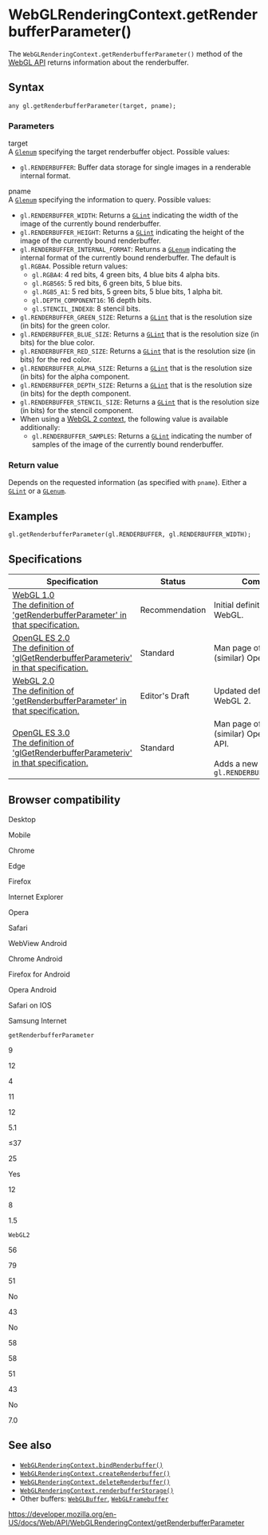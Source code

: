 WebGLRenderingContext.getRenderbufferParameter()
================================================

The `WebGLRenderingContext.getRenderbufferParameter()` method of the [WebGL API](../webgl_api) returns information about the renderbuffer.

Syntax
------

    any gl.getRenderbufferParameter(target, pname);

### Parameters

target  
A [`Glenum`](../webgl_api/types) specifying the target renderbuffer object. Possible values:

-   `gl.RENDERBUFFER`: Buffer data storage for single images in a renderable internal format.

pname  
A [`Glenum`](../webgl_api/types) specifying the information to query. Possible values:

-   `gl.RENDERBUFFER_WIDTH`: Returns a [`GLint`](../webgl_api/types) indicating the width of the image of the currently bound renderbuffer.
-   `gl.RENDERBUFFER_HEIGHT`: Returns a [`GLint`](../webgl_api/types) indicating the height of the image of the currently bound renderbuffer.
-   `gl.RENDERBUFFER_INTERNAL_FORMAT`: Returns a [`GLenum`](../webgl_api/types) indicating the internal format of the currently bound renderbuffer. The default is `gl.RGBA4`. Possible return values:
    -   `gl.RGBA4`: 4 red bits, 4 green bits, 4 blue bits 4 alpha bits.
    -   `gl.RGB565`: 5 red bits, 6 green bits, 5 blue bits.
    -   `gl.RGB5_A1`: 5 red bits, 5 green bits, 5 blue bits, 1 alpha bit.
    -   `gl.DEPTH_COMPONENT16`: 16 depth bits.
    -   `gl.STENCIL_INDEX8`: 8 stencil bits.
-   `gl.RENDERBUFFER_GREEN_SIZE`: Returns a [`GLint`](../webgl_api/types) that is the resolution size (in bits) for the green color.
-   `gl.RENDERBUFFER_BLUE_SIZE`: Returns a [`GLint`](../webgl_api/types) that is the resolution size (in bits) for the blue color.
-   `gl.RENDERBUFFER_RED_SIZE`: Returns a [`GLint`](../webgl_api/types) that is the resolution size (in bits) for the red color.
-   `gl.RENDERBUFFER_ALPHA_SIZE`: Returns a [`GLint`](../webgl_api/types) that is the resolution size (in bits) for the alpha component.
-   `gl.RENDERBUFFER_DEPTH_SIZE`: Returns a [`GLint`](../webgl_api/types) that is the resolution size (in bits) for the depth component.
-   `gl.RENDERBUFFER_STENCIL_SIZE`: Returns a [`GLint`](../webgl_api/types) that is the resolution size (in bits) for the stencil component.
-   When using a [WebGL 2 context](../webgl2renderingcontext), the following value is available additionally:
    -   `gl.RENDERBUFFER_SAMPLES`: Returns a [`GLint`](../webgl_api/types) indicating the number of samples of the image of the currently bound renderbuffer.

### Return value

Depends on the requested information (as specified with `pname`). Either a [`GLint`](../webgl_api/types) or a [`GLenum`](../webgl_api/types).

Examples
--------

    gl.getRenderbufferParameter(gl.RENDERBUFFER, gl.RENDERBUFFER_WIDTH);

Specifications
--------------

<table><thead><tr class="header"><th>Specification</th><th>Status</th><th>Comment</th></tr></thead><tbody><tr class="odd"><td><a href="https://www.khronos.org/registry/webgl/specs/latest/1.0/#5.14.7">WebGL 1.0<br />
<span class="small">The definition of 'getRenderbufferParameter' in that specification.</span></a></td><td><span class="spec-rec">Recommendation</span></td><td>Initial definition for WebGL.</td></tr><tr class="even"><td><a href="https://www.khronos.org/opengles/sdk/docs/man/xhtml/glGetRenderbufferParameteriv.xml">OpenGL ES 2.0<br />
<span class="small">The definition of 'glGetRenderbufferParameteriv' in that specification.</span></a></td><td><span class="spec-standard">Standard</span></td><td>Man page of the (similar) OpenGL API.</td></tr><tr class="odd"><td><a href="https://www.khronos.org/registry/webgl/specs/latest/2.0/#3.7.5">WebGL 2.0<br />
<span class="small">The definition of 'getRenderbufferParameter' in that specification.</span></a></td><td><span class="spec-ed">Editor's Draft</span></td><td>Updated definition for WebGL 2.</td></tr><tr class="even"><td><a href="https://www.khronos.org/opengles/sdk/docs/man3/html/glGetRenderbufferParameteriv.xhtml">OpenGL ES 3.0<br />
<span class="small">The definition of 'glGetRenderbufferParameteriv' in that specification.</span></a></td><td><span class="spec-standard">Standard</span></td><td>Man page of the (similar) OpenGL ES 3 API.<br />
<br />
Adds a new <code>pname</code> value:<br />
<code>gl.RENDERBUFFER_SAMPLES</code></td></tr></tbody></table>

Browser compatibility
---------------------

Desktop

Mobile

Chrome

Edge

Firefox

Internet Explorer

Opera

Safari

WebView Android

Chrome Android

Firefox for Android

Opera Android

Safari on IOS

Samsung Internet

`getRenderbufferParameter`

9

12

4

11

12

5.1

≤37

25

Yes

12

8

1.5

`WebGL2`

56

79

51

No

43

No

58

58

51

43

No

7.0

See also
--------

-   [`WebGLRenderingContext.bindRenderbuffer()`](bindrenderbuffer)
-   [`WebGLRenderingContext.createRenderbuffer()`](createrenderbuffer)
-   [`WebGLRenderingContext.deleteRenderbuffer()`](deleterenderbuffer)
-   [`WebGLRenderingContext.renderbufferStorage()`](renderbufferstorage)
-   Other buffers: [`WebGLBuffer`](../webglbuffer), [`WebGLFramebuffer`](../webglframebuffer)

<a href="https://developer.mozilla.org/en-US/docs/Web/API/WebGLRenderingContext/getRenderbufferParameter" class="_attribution-link">https://developer.mozilla.org/en-US/docs/Web/API/WebGLRenderingContext/getRenderbufferParameter</a>
